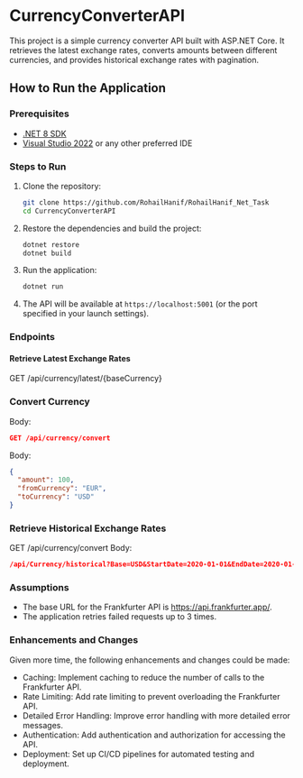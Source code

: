 # CurrencyConverterAPI

This project is a simple currency converter API built with ASP.NET Core. It retrieves the latest exchange rates, converts amounts between different currencies, and provides historical exchange rates with pagination.

## How to Run the Application

### Prerequisites
- [.NET 8 SDK](https://dotnet.microsoft.com/download/dotnet/8.0)
- [Visual Studio 2022](https://visualstudio.microsoft.com/vs/) or any other preferred IDE

### Steps to Run
1. Clone the repository:
    ```bash
    git clone https://github.com/RohailHanif/RohailHanif_Net_Task
    cd CurrencyConverterAPI
    ```

2. Restore the dependencies and build the project:
    ```bash
    dotnet restore
    dotnet build
    ```

3. Run the application:
    ```bash
    dotnet run
    ```

4. The API will be available at `https://localhost:5001` (or the port specified in your launch settings).

### Endpoints

#### Retrieve Latest Exchange Rates
GET /api/currency/latest/{baseCurrency}

### Convert Currency
Body:
```json
GET /api/currency/convert
```
Body:
```json
{
  "amount": 100,
  "fromCurrency": "EUR",
  "toCurrency": "USD"
}
```

### Retrieve Historical Exchange Rates

GET /api/currency/convert
Body:
```json
/api/Currency/historical?Base=USD&StartDate=2020-01-01&EndDate=2020-01-31&page=1&pageSize=10 
```

### Assumptions
-	The base URL for the Frankfurter API is https://api.frankfurter.app/.
-	The application retries failed requests up to 3 times.
### Enhancements and Changes
Given more time, the following enhancements and changes could be made:
-	Caching: Implement caching to reduce the number of calls to the Frankfurter API.
-	Rate Limiting: Add rate limiting to prevent overloading the Frankfurter API.
-	Detailed Error Handling: Improve error handling with more detailed error messages.
-	Authentication: Add authentication and authorization for accessing the API.
-	Deployment: Set up CI/CD pipelines for automated testing and deployment.
